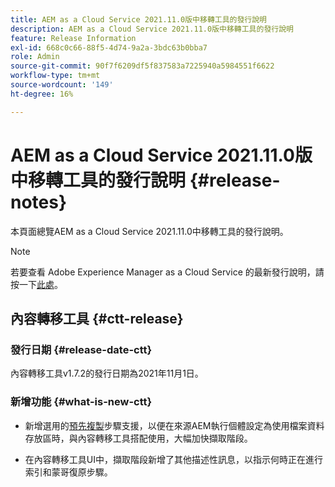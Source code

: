 ```yaml
---
title: AEM as a Cloud Service 2021.11.0版中移轉工具的發行說明
description: AEM as a Cloud Service 2021.11.0版中移轉工具的發行說明
feature: Release Information
exl-id: 668c0c66-88f5-4d74-9a2a-3bdc63b0bba7
role: Admin
source-git-commit: 90f7f6209df5f837583a7225940a5984551f6622
workflow-type: tm+mt
source-wordcount: '149'
ht-degree: 16%

---
```


# AEM as a Cloud Service 2021.11.0版中移轉工具的發行說明 {#release-notes}

本頁面總覽AEM as a Cloud Service 2021.11.0中移轉工具的發行說明。

>[!NOTE]
>若要查看 Adobe Experience Manager as a Cloud Service 的最新發行說明，請按一下[此處](https://experienceleague.adobe.com/docs/experience-manager-cloud-service/release-notes/release-notes/release-notes-current.html)。

## 內容轉移工具 {#ctt-release}

### 發行日期 {#release-date-ctt}

內容轉移工具v1.7.2的發行日期為2021年11月1日。

### 新增功能 {#what-is-new-ctt}

* 新增選用的[預先複製](https://experienceleague.adobe.com/docs/experience-manager-cloud-service/moving/cloud-migration/content-transfer-tool/handling-large-content-repositories.html)步驟支援，以便在來源AEM執行個體設定為使用檔案資料存放區時，與內容轉移工具搭配使用，大幅加快擷取階段。

* 在內容轉移工具UI中，擷取階段新增了其他描述性訊息，以指示何時正在進行索引和蒙哥復原步驟。
